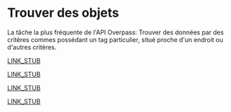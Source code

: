Trouver des objets
==================

La tâche la plus fréquente de l'API Overpass:
Trouver des données par des critères commes possédant un tag particulier, situé proche d'un endroit ou d'autres critères.

[LINK_STUB](nominatim.md)

[LINK_STUB](per_tag.md)

[LINK_STUB](chaining.md)

[LINK_STUB](union.md)

<!--
[Keys, negation et Cie](per_key.md)  
Poursuivrantes criterions comme négation ou par possedent un tag avec un clé particulier.

[Nombre dans le valeur](numbers.md)  
Aides pour traiter des tags avant une nombre dans leur valeurs.

[Listes de point-vergule](lrs.md)  
Aides pour traiter des tags avant dans les valeurs plusieurs entrées separées par point-vergule.

[Expressions retionelles](regex.md)  
Un collection des expressions rationelles courantes pour requêtes des tags.

[Plus des criterions](more_evals.md)  
Encore plus des criterions comme cherchant par longeur, par version d'objet, par nombre d'changeset ou nombre des members.

[Enchainer](chaining.md)  
Comment peut on enchainer plusieurss démarches pour requêter des objets relativement à des autres objets.
-->
